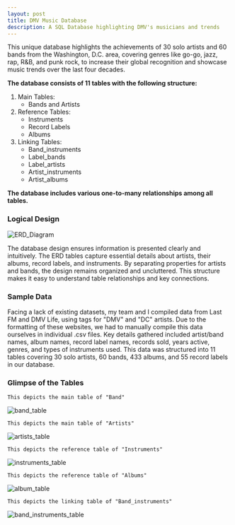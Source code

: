 ```yaml
---
layout: post
title: DMV Music Database
description: A SQL Database highlighting DMV's musicians and trends
---
```


This unique database highlights the achievements of 30 solo artists and 60 bands from the Washington, D.C. area, covering genres like go-go, jazz, rap, R&B, and punk rock, to increase their global recognition and showcase music trends over the last four decades.

**The database consists of 11 tables with the following structure:**

1. Main Tables:
      * Bands and Artists
3. Reference Tables:
      * Instruments
      * Record Labels
      * Albums
3. Linking Tables:
      * Band_instruments
      * Label_bands
      * Label_artists
      * Artist_instruments
      * Artist_albums

**The database includes various one-to-many relationships among all tables.**

### Logical Design ###

![ERD_Diagram](https://github.com/jchan125/gradfolio/blob/master/assets/images/image_ERD.png?raw=true)

The database design ensures information is presented clearly and intuitively. The ERD tables capture essential details about artists, their albums, record labels, and instruments. By separating properties for artists and bands, the design remains organized and uncluttered. This structure makes it easy to understand table relationships and key connections.

### Sample Data ###

Facing a lack of existing datasets, my team and I compiled data from Last FM and DMV Life, using tags for "DMV" and "DC" artists. Due to the formatting of these websites, we had to manually compile this data ourselves in individual .csv files. Key details gathered included artist/band names, album names, record label names, records sold, years active, genres, and types of instruments used. This data was structured into 11 tables covering 30 solo artists, 60 bands, 433 albums, and 55 record labels in our database.

### Glimpse of the Tables ###

`This depicts the main table of "Band"`

![band_table](https://github.com/jchan125/gradfolio/blob/master/assets/images/band_table.png?raw=true)

`This depicts the main table of "Artists"`

![artists_table](https://github.com/jchan125/gradfolio/blob/master/assets/images/artist_table.png?raw=true)

`This depicts the reference table of "Instruments"`

![instruments_table](https://github.com/jchan125/gradfolio/blob/master/assets/images/instrument_table.png?raw=true)

`This depicts the reference table of "Albums"`

![album_table](https://github.com/jchan125/gradfolio/blob/master/assets/images/album_table.png?raw=true)

`This depicts the linking table of "Band_instruments"`

![band_instruments_table](https://github.com/jchan125/gradfolio/blob/master/assets/images/band_instruments_table.png?raw=true)








